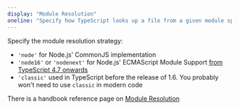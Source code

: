 ```yaml
---
display: "Module Resolution"
oneline: "Specify how TypeScript looks up a file from a given module specifier."
---
```


Specify the module resolution strategy:

- `'node'` for Node.js' CommonJS implementation
- `'node16'` or `'nodenext'` for Node.js' ECMAScript Module Support [from TypeScript 4.7 onwards](https://devblogs.microsoft.com/typescript/announcing-typescript-4-7/#esm-nodejs)
- `'classic'` used in TypeScript before the release of 1.6. You probably won't need to use `classic` in modern code

There is a handbook reference page on [Module Resolution](/docs/handbook/module-resolution.html)
